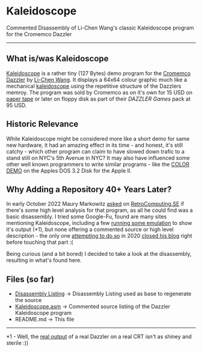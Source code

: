 # Kaleidoscope
Commented Disassembly of  Li-Chen Wang's classic Kaleidoscope program for the Cromemco Dazzler

---

## What is/was Kaleidoscope

[Kaleidoscope](https://en.wikipedia.org/wiki/Li-Chen_Wang#Cromemco) is a rather tiny (127 Bytes) demo program for the [Cromemco Dazzler](https://en.wikipedia.org/wiki/Cromemco_Dazzler) by [Li-Chen Wang](https://en.wikipedia.org/wiki/Li-Chen_Wang). It displays a 64x64 colour graphic much like a mechanical [kaleidoscope](https://en.wikipedia.org/wiki/Kaleidoscope) using the repetitive structure of the Dazzlers memroy. The program was sold by Cromemco as on it's own for 15 USD on [paper tape](https://americanhistory.si.edu/collections/search/object/nmah_1423437) or later on floppy disk as part of their _DAZZLER Games_ pack at 95 USD.

## Historic Relevance

While Kaleidoscope might be considered more like a short demo for same new hardware, it had an amazing effect in its time - and honest, it's still catchy - which other program can claim to have slowed down trafic to a stand still on NYC's 5th Avenue in NYC? It may also have influenced some other well known programmers to write similar programs - like the [COLOR DEMO](https://youtu.be/zF_LFsIni8Q) on the Apples DOS 3.2 Disk for the Apple II.

## Why Adding a Repository 40+ Years Later?

In early October 2022 Maury Markowitz [asked](https://retrocomputing.stackexchange.com/questions/25304) on [RetroComputing.SE](https://retrocomputing.stackexchange.com/) if there's some high level analysis for that program, as all he could find was a basic disassembly. I tried some Google-Fu, found are many sites mentioning Kaleidoscope, including a few [running some emulation](https://observablehq.com/@fil/kaleidoscope-1976) to show it's output (*1), but none offering a commented source or high level description - the only one [attempting to do so](https://www.quaxio.com/kaleidoscope_part1/) in 2020 [closed his blog](https://www.quaxio.com/last_post/) right before touching that part :(

Being curious (and a bit bored) I decided to take a look at the disassembly, resulting in what's found here.

## Files (so far)

- [Disassembly Listing](Disassembly%20Listing) -> Disassembly Listing used as base to regenerate the source
- [Kaleidoscope.asm](Kaleidoscope.asm) -> Commented source listing of the Dazzler Kaleidoscope program
- README.md -> This file


---

*1 - Well, the [real output](https://www.youtube.com/watch?v=2tDbn1N8EWI) of a real Dazzler on a real CRT isn't as shiney and sterile :))
